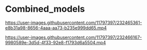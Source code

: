 # Combined_models



https://user-images.githubusercontent.com/11797397/232465361-e8b31a98-8656-4aaa-aa73-b235e999dd65.mp4



https://user-images.githubusercontent.com/11797397/232466167-9980589e-3d5d-4f33-92e8-f1793d6a5504.mp4

